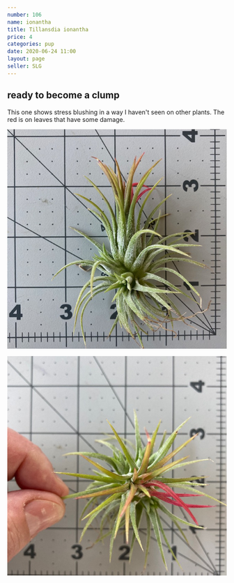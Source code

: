 ```yaml
---
number: 106
name: ionantha
title: Tillansdia ionantha
price: 4
categories: pup
date: 2020-06-24 11:00
layout: page
seller: SLG
---
```

## ready to become a clump

This one shows stress blushing in a way I haven't seen on other plants. The red is on leaves that have some damage.

!["Tillandsia ionantha"](/i/IMG_0057.jpeg "Tillandsia ionantha")

!["Tillandsia ionantha"](/i/IMG_0058.jpeg "Tillandsia ionantha")
